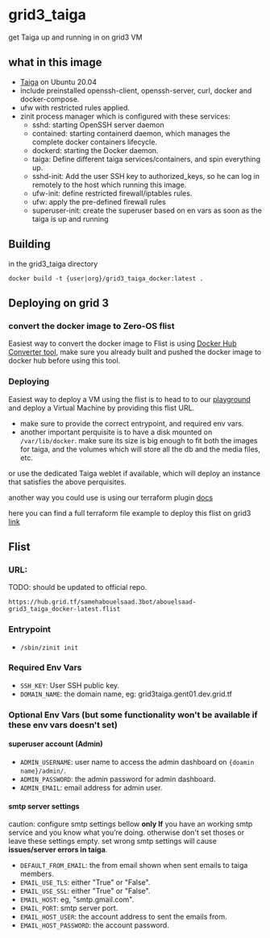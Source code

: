 # grid3_taiga

get Taiga up and running in on grid3 VM

## what in this image
- [Taiga](https://www.taiga.io/) on Ubuntu 20.04
- include preinstalled openssh-client, openssh-server, curl, docker and docker-compose.
- ufw with restricted rules applied.
- zinit process manager which is configured with these services:
     - sshd: starting OpenSSH server daemon 
     - contained: starting containerd daemon, which manages the complete docker containers lifecycle.
     - dockerd: starting the Docker daemon.
     - taiga: Define different taiga services/containers, and spin everything up. 
     - sshd-init: Add the user SSH key to authorized_keys, so he can log in remotely to the host which running this image.
     - ufw-init: define restricted firewall/iptables rules.
     - ufw: apply the pre-defined firewall rules
     - superuser-init: create the superuser based on en vars as soon as the taiga is up and running

## Building

in the grid3_taiga directory

`docker build -t {user|org}/grid3_taiga_docker:latest .`

## Deploying on grid 3

### convert the docker image to Zero-OS flist
Easiest way to convert the docker image to Flist is using [Docker Hub Converter tool](https://hub.grid.tf/docker-convert), make sure you already built and pushed the docker image to docker hub before using this tool.

### Deploying
Easiest way to deploy a VM using the flist is to head to to our [playground](https://play.grid.tf) and deploy a Virtual Machine by providing this flist URL.
* make sure to provide the correct entrypoint, and required env vars.
* another important perquisite is to have a disk mounted on `/var/lib/docker`. make sure its size is big enough to fit both the images for taiga, and the volumes which will store all the db and the media files, etc.

or use the dedicated Taiga weblet if available, which will deploy an instance that satisfies the above perquisites.

another way you could use is using our terraform plugin [docs](https://github.com/threefoldtech/terraform-provider-grid)

here you can find a full terraform file example to deploy this flist on grid3 [link](https://github.com/threefoldtech/terraform-provider-grid/blob/development/examples/resources/taiga/main.tf) 

## Flist
### URL:
TODO: should be updated to official repo.
```
https://hub.grid.tf/samehabouelsaad.3bot/abouelsaad-grid3_taiga_docker-latest.flist
```

### Entrypoint
- `/sbin/zinit init`


### Required Env Vars
- `SSH_KEY`: User SSH public key.
- `DOMAIN_NAME`: the domain name, eg: grid3taiga.gent01.dev.grid.tf

### Optional Env Vars (but some functionality won't be available if these env vars doesn't set)

#### superuser account (Admin)
- `ADMIN_USERNAME`: user name to access the admin dashboard on `{doamin name}/admin/`.
- `ADMIN_PASSWORD`: the admin password for admin dashboard.
- `ADMIN_EMAIL`: email address for admin user.

#### smtp server settings

caution: configure smtp settings bellow **only If** you have an working smtp service and you know what you’re doing.
otherwise don't set thoses or leave these settings empty. set wrong smtp settings will cause **issues/server errors in taiga**.

- `DEFAULT_FROM_EMAIL`: the from email shown when sent emails to taiga members.
- `EMAIL_USE_TLS`: either "True" or "False".
- `EMAIL_USE_SSL`: either "True" or "False".
- `EMAIL_HOST`: eg, "smtp.gmail.com".
- `EMAIL_PORT`: smtp server port.
- `EMAIL_HOST_USER`: the account address to sent the emails from.
- `EMAIL_HOST_PASSWORD`: the account password.
